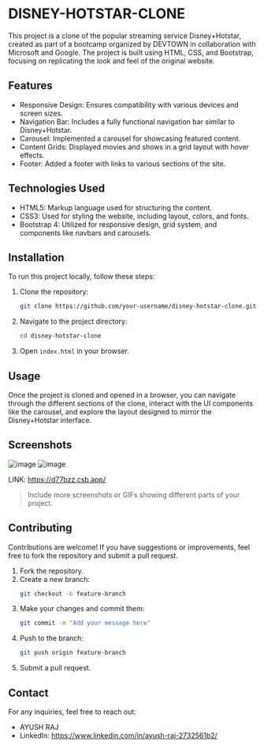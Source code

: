 # DISNEY-HOTSTAR-CLONE

This project is a clone of the popular streaming service Disney+Hotstar, created as part of a bootcamp organized by DEVTOWN in collaboration with Microsoft and Google. The project is built using HTML, CSS, and Bootstrap, focusing on replicating the look and feel of the original website.

## Features

- Responsive Design: Ensures compatibility with various devices and screen sizes.
- Navigation Bar: Includes a fully functional navigation bar similar to Disney+Hotstar.
- Carousel: Implemented a carousel for showcasing featured content.
- Content Grids: Displayed movies and shows in a grid layout with hover effects.
- Footer: Added a footer with links to various sections of the site.

## Technologies Used

- HTML5: Markup language used for structuring the content.
- CSS3: Used for styling the website, including layout, colors, and fonts.
- Bootstrap 4: Utilized for responsive design, grid system, and components like navbars and carousels.

## Installation

To run this project locally, follow these steps:

1. Clone the repository:
   ```bash
   git clone https://github.com/your-username/disney-hotstar-clone.git
   ```
2. Navigate to the project directory:
   ```bash
   cd disney-hotstar-clone
   ```
3. Open `index.html` in your browser.

## Usage

Once the project is cloned and opened in a browser, you can navigate through the different sections of the clone, interact with the UI components like the carousel, and explore the layout designed to mirror the Disney+Hotstar interface.

## Screenshots
![image](https://github.com/user-attachments/assets/f6da3972-9022-4b92-927b-097b69c14d59)
![image](https://github.com/user-attachments/assets/b01af49f-c7b3-46e6-99ee-2b221b552c16)

LINK: https://d77bzz.csb.app/

> Include more screenshots or GIFs showing different parts of your project.

## Contributing

Contributions are welcome! If you have suggestions or improvements, feel free to fork the repository and submit a pull request.

1. Fork the repository.
2. Create a new branch:
   ```bash
   git checkout -b feature-branch
   ```
3. Make your changes and commit them:
   ```bash
   git commit -m "Add your message here"
   ```
4. Push to the branch:
   ```bash
   git push origin feature-branch
   ```
5. Submit a pull request.


## Contact

For any inquiries, feel free to reach out:

- AYUSH RAJ
- LinkedIn: https://www.linkedin.com/in/ayush-raj-2732561b2/
